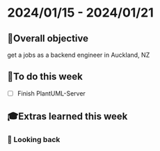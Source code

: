 # 2024/01/15 - 2024/01/21

## 🎯Overall objective
get a jobs as a backend engineer in Auckland, NZ

## 📝To do this week
- [ ] Finish PlantUML-Server

## 🎓Extras learned this week

### 🧭 Looking back
